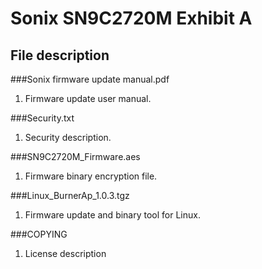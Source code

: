 Sonix SN9C2720M Exhibit A
===================================
File description
-----------------------------------  
###Sonix firmware update manual.pdf
1. Firmware update user manual.

###Security.txt
1. Security description.

###SN9C2720M_Firmware.aes
1. Firmware binary encryption file.

###Linux_BurnerAp_1.0.3.tgz
1. Firmware update and binary tool for Linux.

###COPYING
1.  License description
